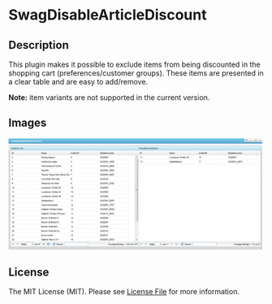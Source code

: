 # SwagDisableArticleDiscount

## Description

This plugin makes it possible to exclude items from being discounted in the shopping cart (preferences/customer groups). 
These items are presented in a clear table and are easy to add/remove.

**Note:** item variants are not supported in the current version.

## Images

<img src="image1.jpg" alt="Backend" style="width: 500px;"/>

## License

The MIT License (MIT). Please see [License File](LICENSE) for more information.
